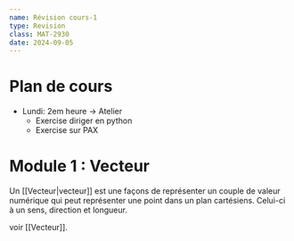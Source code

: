 ```yaml
---
name: Révision cours-1
type: Revision
class: MAT-2930
date: 2024-09-05
---
```

# Plan de cours
 - Lundi: 2em heure -> Atelier
     - Exercise diriger en python
     - Exercise sur PAX

# Module 1 : Vecteur

Un [[Vecteur|vecteur]] est une façons de représenter un couple de valeur numérique qui peut représenter une point dans un plan cartésiens. Celui-ci à un sens, direction et longueur.

voir [[Vecteur]].